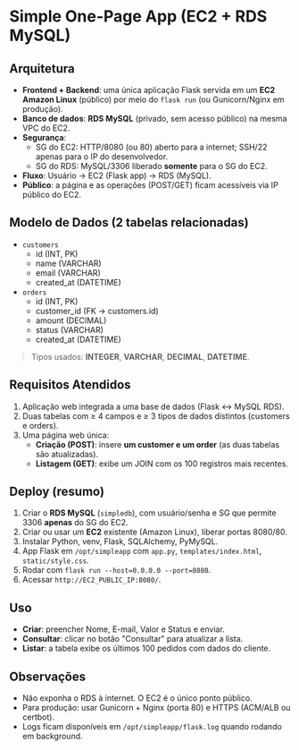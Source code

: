 # Simple One-Page App (EC2 + RDS MySQL)

## Arquitetura
- **Frontend + Backend**: uma única aplicação Flask servida em um **EC2 Amazon Linux** (público) por meio do `flask run` (ou Gunicorn/Nginx em produção).
- **Banco de dados**: **RDS MySQL** (privado, sem acesso público) na mesma VPC do EC2.
- **Segurança**:
  - SG do EC2: HTTP/8080 (ou 80) aberto para a internet; SSH/22 apenas para o IP do desenvolvedor.
  - SG do RDS: MySQL/3306 liberado **somente** para o SG do EC2.
- **Fluxo**: Usuário → EC2 (Flask app) → RDS (MySQL).
- **Público**: a página e as operações (POST/GET) ficam acessíveis via IP público do EC2.

## Modelo de Dados (2 tabelas relacionadas)
- `customers`  
  - id (INT, PK)  
  - name (VARCHAR)  
  - email (VARCHAR)  
  - created_at (DATETIME)  
- `orders`  
  - id (INT, PK)  
  - customer_id (FK → customers.id)  
  - amount (DECIMAL)  
  - status (VARCHAR)  
  - created_at (DATETIME)  

> Tipos usados: **INTEGER**, **VARCHAR**, **DECIMAL**, **DATETIME**.

## Requisitos Atendidos
1. Aplicação web integrada a uma base de dados (Flask ↔ MySQL RDS).  
2. Duas tabelas com ≥ 4 campos e ≥ 3 tipos de dados distintos (customers e orders).  
3. Uma página web única:
   - **Criação (POST)**: insere **um customer e um order** (as duas tabelas são atualizadas).  
   - **Listagem (GET)**: exibe um JOIN com os 100 registros mais recentes.

## Deploy (resumo)
1. Criar o **RDS MySQL** (`simpledb`), com usuário/senha e SG que permite 3306 **apenas** do SG do EC2.  
2. Criar ou usar um **EC2** existente (Amazon Linux), liberar portas 8080/80.  
3. Instalar Python, venv, Flask, SQLAlchemy, PyMySQL.  
4. App Flask em `/opt/simpleapp` com `app.py`, `templates/index.html`, `static/style.css`.  
5. Rodar com `flask run --host=0.0.0.0 --port=8080`.  
6. Acessar `http://EC2_PUBLIC_IP:8080/`.

## Uso
- **Criar**: preencher Nome, E-mail, Valor e Status e enviar.  
- **Consultar**: clicar no botão "Consultar" para atualizar a lista.  
- **Listar**: a tabela exibe os últimos 100 pedidos com dados do cliente.

## Observações
- Não exponha o RDS à internet. O EC2 é o único ponto público.  
- Para produção: usar Gunicorn + Nginx (porta 80) e HTTPS (ACM/ALB ou certbot).  
- Logs ficam disponíveis em `/opt/simpleapp/flask.log` quando rodando em background.
